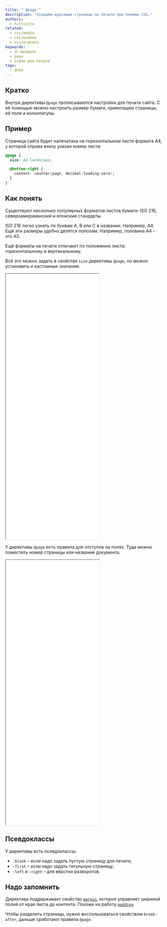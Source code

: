 ```yaml
---
title: "`@page`"
description: "Создаём красивые страницы на печати при помощи CSS."
authors:
  - furtivite
related:
  - css/media
  - css/widows
  - css/orphans
keywords:
  - ＠-правило
  - page
  - стили для печати
tags:
  - doka
---
```


## Кратко

Внутри директивы `@page` прописываются настройки для печати сайта. С её помощью можно настроить размер бумаги, ориентацию страницы, её поля и колонтитулы.

## Пример

Страница сайта будет напечатана на горизонтальном листе формата А4, у которой справа внизу указан номер листа:

```css
@page {
  size: A4 landscape;

  @bottom-right {
    content: counter(page, decimal-leading-zero);
  }
}
```

## Как понять

Существуют несколько популярных форматов листов бумаги: ISO 216, североамериканский и японские стандарты.

ISO 216 легко узнать по буквам A, B или C в названии. Например, A4. Ещё эти размеры удобно делятся пополам. Например, половина A4 – это A5.

Ещё форматы на печати отличают по положению листа: горизонтальному и вертикальному.

Всё это можно задать в свойстве `size` директивы `@page`, но можно установить и кастомные значения.

<iframe title="Варианты размеров и ориентации страниц" src="demos/page-example/" height="850"></iframe>

У директивы `@page` есть правила для отступов на полях. Туда можно поместить номер страницы или название документа.

<iframe title="Управление полями" src="demos/at-rules/" height="850"></iframe>

## Псевдоклассы

У директивы есть псевдоклассы:

- `:blank` – если надо задать пустую страницу для печати;
- `:first` – если надо задать титульную страницу;
- `:left` и `:right` – для вёрстки разворотов.

## Надо запомнить

Директива поддерживает свойство [`margin`](/css/margin/), которое управляет шириной полей от края листа до контента. Похоже на работу [`padding`](/css/padding/).

Чтобы разделить страницы, нужно воспользоваться свойством `break-after`, дальше сработают правила `@page`.
